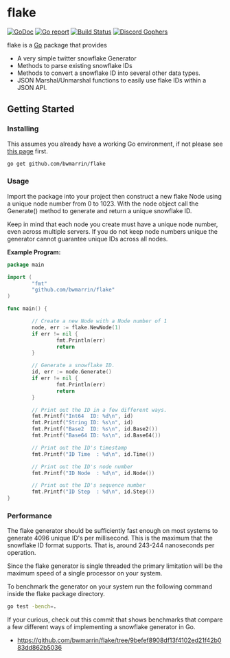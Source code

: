 flake
====
[![GoDoc](https://godoc.org/github.com/bwmarrin/flake?status.svg)](https://godoc.org/github.com/bwmarrin/flake) [![Go report](http://goreportcard.com/badge/bwmarrin/flake)](http://goreportcard.com/report/bwmarrin/flake) [![Build Status](https://travis-ci.org/bwmarrin/flake.svg?branch=master)](https://travis-ci.org/bwmarrin/flake) [![Discord Gophers](https://img.shields.io/badge/Discord%20Gophers-general-blue.svg)](https://discord.gg/0f1SbxBZjYoCtNPP)

flake is a [Go](https://golang.org/) package that provides
* A very simple twitter snowflake Generator
* Methods to parse existing snowflake IDs
* Methods to convert a snowflake ID into several other data types.
* JSON Marshal/Unmarshal functions to easily use flake IDs within a JSON API.

## Getting Started

### Installing

This assumes you already have a working Go environment, if not please see
[this page](https://golang.org/doc/install) first.

```sh
go get github.com/bwmarrin/flake
```

### Usage

Import the package into your project then construct a new flake Node using a
unique node number from 0 to 1023. With the node object call the Generate() 
method to generate and return a unique snowflake ID. 

Keep in mind that each node you create must have a unique node number, even 
across multiple servers.  If you do not keep node numbers unique the generator 
cannot guarantee unique IDs across all nodes.


**Example Program:**

```go
package main

import (
        "fmt"
        "github.com/bwmarrin/flake"
)

func main() {

        // Create a new Node with a Node number of 1
        node, err := flake.NewNode(1)
        if err != nil {
                fmt.Println(err)
                return
        }

        // Generate a snowflake ID.
        id, err := node.Generate()
        if err != nil {
                fmt.Println(err)
                return
        }

        // Print out the ID in a few different ways.
        fmt.Printf("Int64  ID: %d\n", id)
        fmt.Printf("String ID: %s\n", id)
        fmt.Printf("Base2  ID: %s\n", id.Base2())
        fmt.Printf("Base64 ID: %s\n", id.Base64())

        // Print out the ID's timestamp
        fmt.Printf("ID Time  : %d\n", id.Time())

        // Print out the ID's node number
        fmt.Printf("ID Node  : %d\n", id.Node())

        // Print out the ID's sequence number
        fmt.Printf("ID Step  : %d\n", id.Step())
}
```

### Performance

The flake generator should be sufficiently fast enough on most systems to 
generate 4096 unique ID's per millisecond. This is the maximum that the 
snowflake ID format supports. That is, around 243-244 nanoseconds per operation. 

Since the flake generator is single threaded the primary limitation will be
the maximum speed of a single processor on your system.

To benchmark the generator on your system run the following command inside the
flake package directory.

```sh
go test -bench=.
```

If your curious, check out this commit that shows benchmarks that compare a few 
different ways of implementing a snowflake generator in Go.
*  https://github.com/bwmarrin/flake/tree/9befef8908df13f4102ed21f42b083dd862b5036
